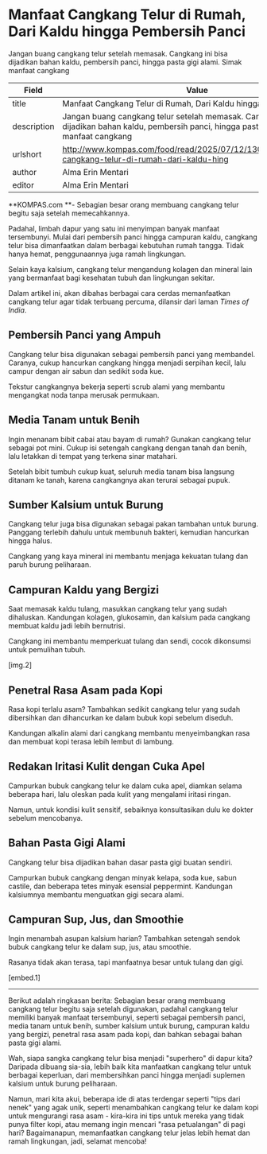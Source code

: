 # Manfaat Cangkang Telur di Rumah, Dari Kaldu hingga Pembersih Panci

Jangan buang cangkang telur setelah memasak. Cangkang ini bisa dijadikan bahan kaldu, pembersih panci, hingga pasta gigi alami. Simak manfaat cangkang

| Field       | Value                                                       |
|-------------|-------------------------------------------------------------|
| title       | Manfaat Cangkang Telur di Rumah, Dari Kaldu hingga Pembersih Panci |
| description | Jangan buang cangkang telur setelah memasak. Cangkang ini bisa dijadikan bahan kaldu, pembersih panci, hingga pasta gigi alami. Simak manfaat cangkang |
| urlshort    | http://www.kompas.com/food/read/2025/07/12/130300575/manfaat-cangkang-telur-di-rumah-dari-kaldu-hing |
| author      | Alma Erin Mentari |
| editor      | Alma Erin Mentari |

**KOMPAS.com **- Sebagian besar orang membuang cangkang telur begitu saja setelah memecahkannya.

Padahal, limbah dapur yang satu ini menyimpan banyak manfaat tersembunyi. Mulai dari pembersih panci hingga campuran kaldu, cangkang telur bisa dimanfaatkan dalam berbagai kebutuhan rumah tangga. Tidak hanya hemat, penggunaannya juga ramah lingkungan.

Selain kaya kalsium, cangkang telur mengandung kolagen dan mineral lain yang bermanfaat bagi kesehatan tubuh dan lingkungan sekitar.

Dalam artikel ini, akan dibahas berbagai cara cerdas memanfaatkan cangkang telur agar tidak terbuang percuma, dilansir dari laman *Times of India*.

## Pembersih Panci yang Ampuh

Cangkang telur bisa digunakan sebagai pembersih panci yang membandel. Caranya, cukup hancurkan cangkang hingga menjadi serpihan kecil, lalu campur dengan air sabun dan sedikit soda kue.

Tekstur cangkangnya bekerja seperti scrub alami yang membantu mengangkat noda tanpa merusak permukaan.

## Media Tanam untuk Benih

Ingin menanam bibit cabai atau bayam di rumah? Gunakan cangkang telur sebagai pot mini. Cukup isi setengah cangkang dengan tanah dan benih, lalu letakkan di tempat yang terkena sinar matahari.

Setelah bibit tumbuh cukup kuat, seluruh media tanam bisa langsung ditanam ke tanah, karena cangkangnya akan terurai sebagai pupuk.

## Sumber Kalsium untuk Burung

Cangkang telur juga bisa digunakan sebagai pakan tambahan untuk burung. Panggang terlebih dahulu untuk membunuh bakteri, kemudian hancurkan hingga halus.

Cangkang yang kaya mineral ini membantu menjaga kekuatan tulang dan paruh burung peliharaan.

## Campuran Kaldu yang Bergizi

Saat memasak kaldu tulang, masukkan cangkang telur yang sudah dihaluskan. Kandungan kolagen, glukosamin, dan kalsium pada cangkang membuat kaldu jadi lebih bernutrisi.

Cangkang ini membantu memperkuat tulang dan sendi, cocok dikonsumsi untuk pemulihan tubuh.

\[img.2\]

## Penetral Rasa Asam pada Kopi

Rasa kopi terlalu asam? Tambahkan sedikit cangkang telur yang sudah dibersihkan dan dihancurkan ke dalam bubuk kopi sebelum diseduh.

Kandungan alkalin alami dari cangkang membantu menyeimbangkan rasa dan membuat kopi terasa lebih lembut di lambung.

## Redakan Iritasi Kulit dengan Cuka Apel

Campurkan bubuk cangkang telur ke dalam cuka apel, diamkan selama beberapa hari, lalu oleskan pada kulit yang mengalami iritasi ringan.

Namun, untuk kondisi kulit sensitif, sebaiknya konsultasikan dulu ke dokter sebelum mencobanya.

## Bahan Pasta Gigi Alami

Cangkang telur bisa dijadikan bahan dasar pasta gigi buatan sendiri.

Campurkan bubuk cangkang dengan minyak kelapa, soda kue, sabun castile, dan beberapa tetes minyak esensial peppermint. Kandungan kalsiumnya membantu menguatkan gigi secara alami.

## Campuran Sup, Jus, dan Smoothie

Ingin menambah asupan kalsium harian? Tambahkan setengah sendok bubuk cangkang telur ke dalam sup, jus, atau smoothie.

Rasanya tidak akan terasa, tapi manfaatnya besar untuk tulang dan gigi.

\[embed.1\]  

---
Berikut adalah ringkasan berita: Sebagian besar orang membuang cangkang telur begitu saja setelah digunakan, padahal cangkang telur memiliki banyak manfaat tersembunyi, seperti sebagai pembersih panci, media tanam untuk benih, sumber kalsium untuk burung, campuran kaldu yang bergizi, penetral rasa asam pada kopi, dan bahkan sebagai bahan pasta gigi alami.



Wah, siapa sangka cangkang telur bisa menjadi "superhero" di dapur kita? Daripada dibuang sia-sia, lebih baik kita manfaatkan cangkang telur untuk berbagai keperluan, dari membersihkan panci hingga menjadi suplemen kalsium untuk burung peliharaan.

 Namun, mari kita akui, beberapa ide di atas terdengar seperti "tips dari nenek" yang agak unik, seperti menambahkan cangkang telur ke dalam kopi untuk mengurangi rasa asam - kira-kira ini tips untuk mereka yang tidak punya filter kopi, atau memang ingin mencari "rasa petualangan" di pagi hari? Bagaimanapun, memanfaatkan cangkang telur jelas lebih hemat dan ramah lingkungan, jadi, selamat mencoba!
